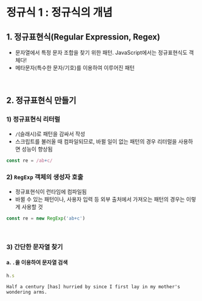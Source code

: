 # 정규식 1 : 정규식의 개념
## 1. 정규표현식(Regular Expression, Regex)
- 문자열에서 특정 문자 조합을 찾기 위한 패턴. JavaScript에서는 정규표현식도 객체다!
- 메타문자(특수한 문자/기호)를 이용하여 이루어진 패턴

<br>

## 2. 정규표현식 만들기
### 1) 정규표현식 리터럴
- ```/```(슬래시)로 패턴을 감싸서 작성
- 스크립트를 불러올 때 컴파일되므로, 바뀔 일이 없는 패턴의 경우 리터럴을 사용하면 성능이 향상됨
```javascript
const re = /ab+c/
```
### 2) ```RegExp``` 객체의 생성자 호출
- 정규표현식이 런타임에 컴파일됨
- 바뀔 수 있는 패턴이나, 사용자 입력 등 외부 출처에서 가져오는 패턴의 경우는 이렇게 사용할 것
```javascript
const re = new RegExp('ab+c')
```
<br>

### 3) 간단한 문자열 찾기
#### a. ```.```을 이용하여 문자열 검색
```javascript
h.s 
```
```
Half a century [has] hurried by since I first lay in my mother's wondering arms.
```

